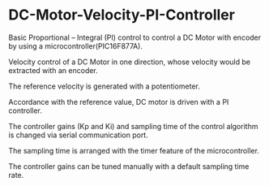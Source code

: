 # DC-Motor-Velocity-PI-Controller
Basic Proportional – Integral (PI) control to control a DC Motor with encoder by using a microcontroller(PIC16F877A).


Velocity control of a DC Motor in one direction, whose velocity would be extracted with an encoder.

The reference velocity is generated with a potentiometer.

Accordance with the reference value, DC motor is driven with a PI controller. 

The controller gains (Kp and Ki) and sampling time of the control algorithm is changed via serial communication port. 

The sampling time is arranged with the timer feature of the microcontroller. 

The controller gains can be tuned manually with a default sampling time rate.

